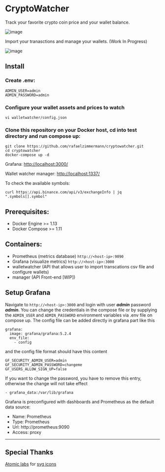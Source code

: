 CryptoWatcher
========

Track your favorite crypto coin price and your wallet balance.

![image](https://user-images.githubusercontent.com/2369982/132985763-1ed6920c-2a44-442b-bb9d-7373d82a4d2e.png)

Import your tranasctions and manage your wallets. (Work In Progress)

![image](https://user-images.githubusercontent.com/2369982/147010380-da48c3c2-55a4-4330-875c-bdef65d36e78.png)


## Install

### Create .env:
```
ADMIN_USER=admin  
ADMIN_PASSWORD=admin
```

### Configure your wallet assets and prices to watch

```
vi walletwatcher/config.json
```


### Clone this repository on your Docker host, cd into test directory and run compose up:

```
git clone https://github.com/rafaelzimmermann/cryptowatcher.git
cd cryptowatcher
docker-compose up -d
```

Grafana: 
[http://localhost:3000/](http://localhost:3000/d/WJea-ZI7k/crypto-price?orgId=1&from=now-3h&to=now)

Wallet watcher manager:
[http://localhost:1337/](http://localhost:1337/)


To check the available symbols:
```
curl https://api.binance.com/api/v3/exchangeInfo | jq ".symbols[].symbol"
```

## Prerequisites:

* Docker Engine >= 1.13
* Docker Compose >= 1.11

## Containers:

* Prometheus (metrics database) `http://<host-ip>:9090`
* Grafana (visualize metrics) `http://<host-ip>:3000`
* walletwatcher (API that allows user to import transcations csv file and configure wallets)
* manager (API Front-end [WIP]) 

## Setup Grafana

Navigate to `http://<host-ip>:3000` and login with user ***admin*** password ***admin***. You can change the credentials in the compose file or by supplying the `ADMIN_USER` and `ADMIN_PASSWORD` environment variables via .env file on compose up. The config file can be added directly in grafana part like this
```
grafana:
  image: grafana/grafana:5.2.4
  env_file:
    - config

```
and the config file format should have this content
```
GF_SECURITY_ADMIN_USER=admin
GF_SECURITY_ADMIN_PASSWORD=changeme
GF_USERS_ALLOW_SIGN_UP=false
```
If you want to change the password, you have to remove this entry, otherwise the change will not take effect
```
- grafana_data:/var/lib/grafana
```

Grafana is preconfigured with dashboards and Prometheus as the default data source:

* Name: Prometheus
* Type: Prometheus
* Url: http://prometheus:9090
* Access: proxy

------

## Special Thanks

[Atomic labs]('https://github.com/atomiclabs') for [svg icons](https://github.com/atomiclabs/cryptocurrency-icons/)
